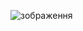 ![зображення](https://github.com/0leksandrr/kotlin/assets/154593552/56029e43-f48a-4eeb-b6d2-64e2b290f81d)
